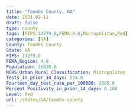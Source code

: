 ```yaml
---
title: "Toombs County, GA"
date: 2021-02-11
draft: false
type: county
tags: [FIPS:13279.0,FEMA:4.0,Micropolitan,Red]
categories: [GA]
County: Toombs County
State: GA
FIPS: 13279.0
FEMA_Region: 4.0
Population: 26830.0
NCHS_Urban_Rural_Classification: Micropolitan
Tests_in_prior_14_days: 554.0
Fourteen_day_test_rate_per_100000: 2065.0
Percent_Positivity_in_prior_14_days: 0.188
Level: Red
url: /states/GA/toombs-county
---
```



